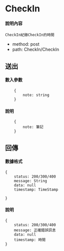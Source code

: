 # CheckIn
#### 說明內容
```
CheckIn紀錄CheckIn的時間
```
- method: post
- path: CheckIn/CheckIn
## 送出
#### 數入參數
```
    {
        note: string     
    }
```
#### 說明
```
    {
        note: 筆記
    }
```

## 回傳
#### 數據格式
```
{
    status: 200/300/400
    message: String
    data: null
    timestamp: TimeStamp

}
```
#### 說明
```
{
    status: 200/300/400
    message: 正確錯誤訊息
    data: null
    timestamp: 時間 
}
```